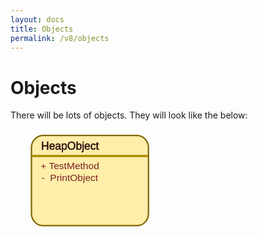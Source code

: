 ```yaml
---
layout: docs
title: Objects
permalink: /v8/objects
---
```


# Objects
There will be lots of objects. They will look like the below:

<svg width="250" height="175" version="1.1" viewBox="0 0 79.375 52.917" xmlns="http://www.w3.org/2000/svg">
  <rect x="10.656" y="1.9224" width="59.43" height="45.799" ry="6" fill="#fea" stroke="#806600" stroke-width=".72"/>
  <path d="m11.014 12.331h58.692" fill="#806600" stroke="#a80" stroke-width="1.0462"/>
  <g font-family="sans-serif" letter-spacing="0px" stroke-width=".13909" word-spacing="0px">
    <text x="15.341746" y="18.959311" fill="#782121" font-size="4.9389px" writing-mode="lr" style="font-feature-settings:normal;font-variant-caps:normal;font-variant-ligatures:normal;font-variant-numeric:normal;line-height:1.25" xml:space="preserve"><tspan x="15.341746" y="18.959311" fill="#782121" font-family="sans-serif" font-size="4.9389px" stroke-width=".13909" writing-mode="lr" style="font-feature-settings:normal;font-variant-caps:normal;font-variant-ligatures:normal;font-variant-numeric:normal">+ TestMethod</tspan></text>
    <text x="15.552622" y="9.0381823" fill="#280b0b" font-size="5.5638px" stroke="#280b0b" style="line-height:1.25" xml:space="preserve"><tspan x="15.552622" y="9.0381823" fill="#280b0b" stroke="#280b0b" stroke-width=".13909">HeapObject</tspan></text>
    <text x="15.707326" y="25.028784" fill="#782121" font-size="4.9389px" writing-mode="lr" style="font-feature-settings:normal;font-variant-caps:normal;font-variant-ligatures:normal;font-variant-numeric:normal;line-height:1.25" xml:space="preserve"><tspan x="15.707326" y="25.028784" fill="#782121" font-family="sans-serif" font-size="4.9389px" stroke-width=".13909" writing-mode="lr" style="font-feature-settings:normal;font-variant-caps:normal;font-variant-ligatures:normal;font-variant-numeric:normal">-  PrintObject</tspan></text>
  </g>
</svg>
